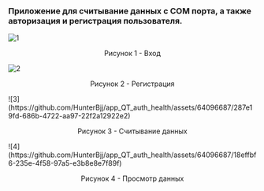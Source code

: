### Приложение для считывание данных с COM порта, а также авторизация и регистрация пользователя.

![1](https://github.com/HunterBjj/app_QT_auth_health/assets/64096687/41a077fd-68cc-490d-ba0c-1ff91d478b64)


 <p align="center"> Рисунок 1 - Вход </p>


![2](https://github.com/HunterBjj/app_QT_auth_health/assets/64096687/f5083015-baaf-4867-8309-0058a09ccbde)

<p align="center"> Рисунок 2 - Регистрация </p>
![3](https://github.com/HunterBjj/app_QT_auth_health/assets/64096687/287e19fd-686b-4722-aa97-22f2a12922e2)


<p align="center"> Рисунок 3 - Считывание данных </p>
![4](https://github.com/HunterBjj/app_QT_auth_health/assets/64096687/18effbf6-235e-4f58-97a5-e3b8e8e7f89f)

<p align="center"> Рисунок 4 - Просмотр данных </p>

